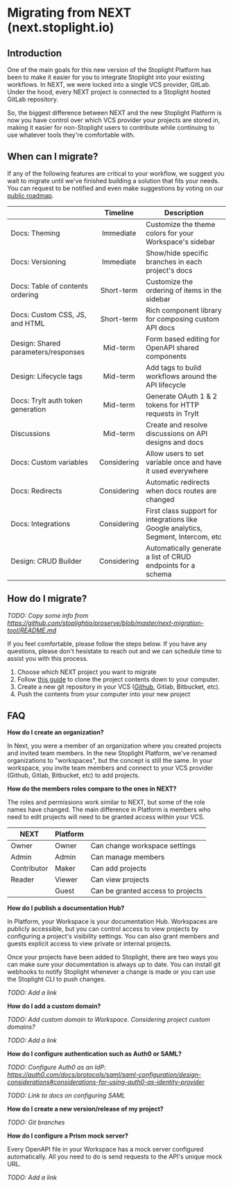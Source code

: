 # Migrating from NEXT (next.stoplight.io)

## Introduction

One of the main goals for this new version of the Stoplight Platform has been to make it easier for you to integrate Stoplight into your existing workflows. In NEXT, we were locked into a single VCS provider, GitLab. Under the hood, every NEXT project is connected to a Stoplight hosted GitLab repository.

So, the biggest difference between NEXT and the new Stoplight Platform is now you have control over which VCS provider your projects are stored in, making it easier for non-Stoplight users to contribute while continuing to use whatever tools they're comfortable with.

## When can I migrate?

If any of the following features are critical to your workflow, we suggest you wait to migrate until we've finished building a solution that fits your needs. You can request to be notified and even make suggestions by voting on our [public roadmap](https://meta.stoplight.io/roadmap).

|                                     |  Timeline   | Description                                                                        |
| ----------------------------------- | :---------: | ---------------------------------------------------------------------------------- |
| Docs: Theming                       |  Immediate  | Customize the theme colors for your Workspace's sidebar                            |
| Docs: Versioning                    |  Immediate  | Show/hide specific branches in each project's docs                                 |
| Docs: Table of contents ordering    | Short-term  | Customize the ordering of items in the sidebar                                     |
| Docs: Custom CSS, JS, and HTML      | Short-term  | Rich component library for composing custom API docs                               |
| Design: Shared parameters/responses |  Mid-term   | Form based editing for OpenAPI shared components                                   |
| Design: Lifecycle tags              |  Mid-term   | Add tags to build workflows around the API lifecycle                               |
| Docs: TryIt auth token generation   |  Mid-term   | Generate OAuth 1 & 2 tokens for HTTP requests in TryIt                             |
| Discussions                         |  Mid-term   | Create and resolve discussions on API designs and docs                             |
| Docs: Custom variables              | Considering | Allow users to set variable once and have it used everywhere                       |
| Docs: Redirects                     | Considering | Automatic redirects when docs routes are changed                                   |
| Docs: Integrations                  | Considering | First class support for integrations like Google analytics, Segment, Intercom, etc |
| Design: CRUD Builder                | Considering | Automatically generate a list of CRUD endpoints for a schema                       |

## How do I migrate?

_TODO: Copy some info from https://github.com/stoplightio/proserve/blob/master/next-migration-tool/README.md_

If you feel comfortable, please follow the steps below. If you have any questions, please don't hesistate to reach out and we can schedule time to assist you with this process.

1. Choose which NEXT project you want to migrate
2. Follow [this guide](https://docs.stoplight.io/platform/projects/git-repo) to clone the project contents down to your computer. 
3. Create a new git repository in your VCS ([Github](https://help.github.com/en/github/getting-started-with-github/create-a-repo), Gitlab, Bitbucket, etc).
4. Push the contents from your computer into your new project

## FAQ

**How do I create an organization?**

In Next, you were a member of an organization where you created projects and invited team members. In the new Stoplight Platform, we've renamed organizations to "workspaces", but the concept is still the same. In your workspace, you invite team members and connect to your VCS provider (Github, Gitlab, Bitbucket, etc) to add projects.

**How do the members roles compare to the ones in NEXT?**

The roles and permissions work similar to NEXT, but some of the role names have changed. The main difference in Platform is members who need to edit projects will need to be granted access within your VCS.

| NEXT        | Platform |                                   |
| ----------- | -------- | --------------------------------- |
| Owner       | Owner    | Can change workspace settings     |
| Admin       | Admin    | Can manage members                |
| Contributor | Maker    | Can add projects                  |
| Reader      | Viewer   | Can view projects                 |
|             | Guest    | Can be granted access to projects |

**How do I publish a documentation Hub?**

In Platform, your Workspace is your documentation Hub. Workspaces are publicly accessible, but you can control access to view projects by configuring a project's visibility settings. You can also grant members and guests explicit access to view private or internal projects.

Once your projects have been added to Stoplight, there are two ways you can make sure your documentation is always up to date. You can install git webhooks to notify Stoplight whenever a change is made or you can use the Stoplight CLI to push changes.

_TODO: Add a link_

**How do I add a custom domain?**

_TODO: Add custom domain to Workspace. Considering project custom domains?_

_TODO: Add a link_

**How do I configure authentication such as Auth0 or SAML?**

_TODO: Configure Auth0 as an IdP: https://auth0.com/docs/protocols/saml/saml-configuration/design-considerations#considerations-for-using-auth0-as-identity-provider_

_TODO: Link to docs on configuring SAML_

**How do I create a new version/release of my project?**

_TODO: Git branches_

**How do I configure a Prism mock server?**

Every OpenAPI file in your Workspace has a mock server configured automatically. All you need to do is send requests to the API's unique mock URL.

_TODO: Add a link_
